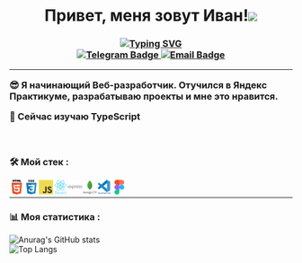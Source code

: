 <h1 align="center">Привет, меня зовут Иван!<img src="https://github.com/blackcater/blackcater/raw/main/images/Hi.gif" height="32"/></h1>
<h3 align="center"><a href="https://git.io/typing-svg"><img src="https://readme-typing-svg.demolab.com?font=Roboto&duration=2000&pause=1000&color=6442F7&background=FFFFFF00&center=true&width=435&lines=%D0%9D%D0%B0%D1%87%D0%B8%D0%BD%D0%B0%D1%8E%D1%89%D0%B8%D0%B9+%D0%92%D0%B5%D0%B1-%D1%80%D0%B0%D0%B7%D1%80%D0%B0%D0%B1%D0%BE%D1%82%D1%87%D0%B8%D0%BA" alt="Typing SVG" /></a>
</>

<div id="badges">
  <a href="https://t.me/beren345">
    <img src="https://img.shields.io/badge/Telegram-blue?style=for-the-badge&logo=Telegram&logoColor=white" alt="Telegram Badge"/>
  </a>
  <a href="mailto:semiv@inbox.ru">
    <img src="https://img.shields.io/badge/Email-red?style=for-the-badge" alt="Email Badge"/>
  </a>
</div>

- - - 

<p align='left'>😎 Я начинающий Веб-разработчик. Отучился в Яндекс Практикуме, разрабатываю проекты и мне это нравится.</p>
<p align='left'>📕 Сейчас изучаю TypeScript</p>

<br /> 

### :hammer_and_wrench: Мой стек :
<img align="left" width="26px" alt="HTML5" src="https://raw.githubusercontent.com/github/explore/80688e429a7d4ef2fca1e82350fe8e3517d3494d/topics/html/html.png"/>
<img align="left" width="26px" alt="CSS3" src="https://github.com/devicons/devicon/blob/master/icons/css3/css3-original-wordmark.svg"/>
<img align="left" width="26px" alt="Javascript" src="https://github.com/devicons/devicon/blob/master/icons/javascript/javascript-original.svg"/>
<img align="left" width="26px" alt="React" src="https://github.com/devicons/devicon/blob/master/icons/react/react-original-wordmark.svg"/>
<img align="left" width="26px" alt="Express" src="https://github.com/devicons/devicon/blob/master/icons/express/express-original-wordmark.svg"/>
<img align="left" width="26px" alt="MongoDB" src="https://github.com/devicons/devicon/blob/master/icons/mongodb/mongodb-original-wordmark.svg"/>
<img align="left" width="26px" alt="VScode" src="https://github.com/devicons/devicon/blob/master/icons/vscode/vscode-original-wordmark.svg"/>
<img align="left" width="26px" alt="Figma" src="https://github.com/devicons/devicon/blob/master/icons/figma/figma-original.svg"/>
<br />

- - -

### :bar_chart: Моя статистика :
![Anurag's GitHub stats](https://github-readme-stats.vercel.app/api?username=dhoine345&show_icons=true&theme=dark&background=000000)
<br/>
![Top Langs](https://github-readme-stats.vercel.app/api/top-langs/?username=dhoine345&card_height=150px&theme=dark&background=000000&layout=compact)

